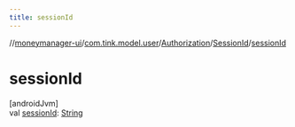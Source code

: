 ```yaml
---
title: sessionId
---
```

//[moneymanager-ui](../../../../index.html)/[com.tink.model.user](../../index.html)/[Authorization](../index.html)/[SessionId](index.html)/[sessionId](session-id.html)



# sessionId



[androidJvm]\
val [sessionId](session-id.html): [String](https://kotlinlang.org/api/latest/jvm/stdlib/kotlin/-string/index.html)





